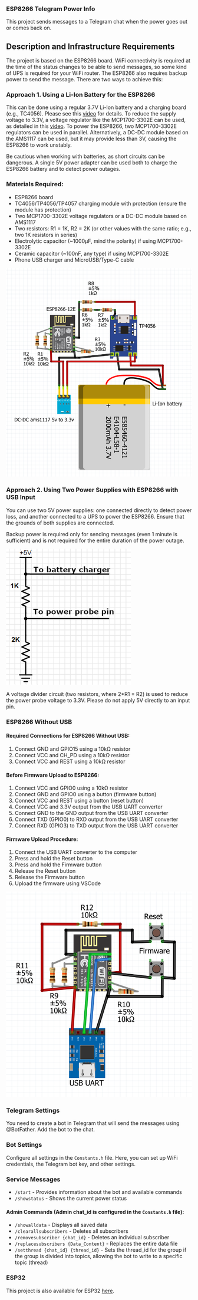 ### ESP8266 Telegram Power Info

This project sends messages to a Telegram chat when the power goes out or comes back on.

## Description and Infrastructure Requirements

The project is based on the ESP8266 board. WiFi connectivity is required at the time of the status changes to be able to send messages, so some kind of UPS is required for your WiFi router. The ESP8266 also requires backup power to send the message. There are two ways to achieve this:

### Approach 1. Using a Li-Ion Battery for the ESP8266

This can be done using a regular 3.7V Li-Ion battery and a charging board (e.g., TC4056). Please see this [video](https://www.youtube.com/watch?v=Lk__xTxLlY0) for details. To reduce the supply voltage to 3.3V, a voltage regulator like the MCP1700-3302E can be used, as detailed in this [video](https://www.youtube.com/watch?v=Z-36HflHotU). To power the ESP8266, two MCP1700-3302E regulators can be used in parallel. Alternatively, a DC-DC module based on the AMS1117 can be used, but it may provide less than 3V, causing the ESP8266 to work unstably.

Be cautious when working with batteries, as short circuits can be dangerous. A single 5V power adapter can be used both to charge the ESP8266 battery and to detect power outages.

### Materials Required:
- ESP8266 board
- TC4056/TP4056/TP4057 charging module with protection (ensure the module has protection)
- Two MCP1700-3302E voltage regulators or a DC-DC module based on AMS1117
- Two resistors: R1 = 1K, R2 = 2K (or other values with the same ratio; e.g., two 1K resistors in series)
- Electrolytic capacitor (~1000µF, mind the polarity) if using MCP1700-3302E
- Ceramic capacitor (~100nF, any type) if using MCP1700-3302E
- Phone USB charger and MicroUSB/Type-C cable

![Diagram](ESP8266-12.png)

### Approach 2. Using Two Power Supplies with ESP8266 with USB Input

You can use two 5V power supplies: one connected directly to detect power loss, and another connected to a UPS to power the ESP8266. Ensure that the grounds of both supplies are connected.

Backup power is required only for sending messages (even 1 minute is sufficient) and is not required for the entire duration of the power outage.

![Schematic](schematic.png)

A voltage divider circuit (two resistors, where 2*R1 = R2) is used to reduce the power probe voltage to 3.3V. Please do not apply 5V directly to an input pin.

### ESP8266 Without USB

#### Required Connections for ESP8266 Without USB:

1. Connect GND and GPIO15 using a 10kΩ resistor
2. Connect VCC and CH_PD using a 10kΩ resistor
3. Connect VCC and REST using a 10kΩ resistor

#### Before Firmware Upload to ESP8266:

1. Connect VCC and GPIO0 using a 10kΩ resistor
2. Connect GND and GPIO0 using a button (firmware button)
3. Connect VCC and REST using a button (reset button)
4. Connect VCC and 3.3V output from the USB UART converter
5. Connect GND to the GND output from the USB UART converter
6. Connect TXD (GPIO0) to RXD output from the USB UART converter
7. Connect RXD (GPIO3) to TXD output from the USB UART converter

#### Firmware Upload Procedure:

1. Connect the USB UART converter to the computer
2. Press and hold the Reset button
3. Press and hold the Firmware button
4. Release the Reset button
5. Release the Firmware button
6. Upload the firmware using VSCode

![Diagram](ESP8266_firmware.png)

### Telegram Settings

You need to create a bot in Telegram that will send the messages using @BotFather. Add the bot to the chat.

### Bot Settings

Configure all settings in the `Constants.h` file. Here, you can set up WiFi credentials, the Telegram bot key, and other settings.

### Service Messages

- `/start` - Provides information about the bot and available commands
- `/showstatus` - Shows the current power status

#### Admin Commands (Admin chat_id is configured in the `Constants.h` file):

- `/showalldata` - Displays all saved data
- `/clearallsubscribers` - Deletes all subscribers
- `/removesubscriber {chat_id}` - Deletes an individual subscriber
- `/replacesubscribers {Data_Content}` - Replaces the entire data file
- `/setthread {chat_id} {thread_id}` - Sets the thread_id for the group if the group is divided into topics, allowing the bot to write to a specific topic (thread)

### ESP32

This project is also available for ESP32 [here](https://github.com/anha1/telegram-power-info).